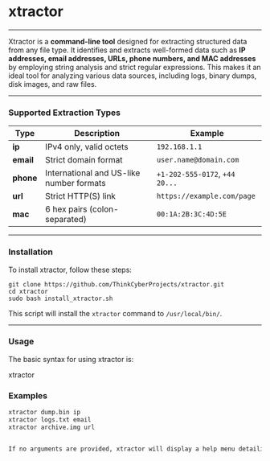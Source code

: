 # xtractor

---

Xtractor is a **command-line tool** designed for extracting structured data from any file type. It identifies and extracts well-formed data such as **IP addresses, email addresses, URLs, phone numbers, and MAC addresses** by employing string analysis and strict regular expressions. This makes it an ideal tool for analyzing various data sources, including logs, binary dumps, disk images, and raw files.

---

### Supported Extraction Types

| Type  | Description                | Example                          |
| ----- | -------------------------- | -------------------------------- |
| **ip** | IPv4 only, valid octets    | `192.168.1.1`                    |
| **email** | Strict domain format | `user.name@domain.com`           |
| **phone** | International and US-like number formats | `+1-202-555-0172`, `+44 20...`    |
| **url** | Strict HTTP(S) link        | `https://example.com/page`       |
| **mac** | 6 hex pairs (colon-separated) | `00:1A:2B:3C:4D:5E`              |

---

### Installation

To install xtractor, follow these steps:

`git clone https://github.com/ThinkCyberProjects/xtractor.git`  
`cd xtractor`  
`sudo bash install_xtractor.sh`

This script will install the `xtractor` command to `/usr/local/bin/`.

---

### Usage

The basic syntax for using xtractor is:

xtractor <file> <type>


### Examples

```bash
xtractor dump.bin ip
xtractor logs.txt email
xtractor archive.img url


If no arguments are provided, xtractor will display a help menu detailing all supported types and example patterns.


